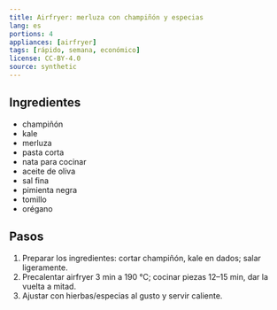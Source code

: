 ```yaml
---
title: Airfryer: merluza con champiñón y especias
lang: es
portions: 4
appliances: [airfryer]
tags: [rápido, semana, económico]
license: CC-BY-4.0
source: synthetic
---
```

## Ingredientes
- champiñón
- kale
- merluza
- pasta corta
- nata para cocinar
- aceite de oliva
- sal fina
- pimienta negra
- tomillo
- orégano

## Pasos
1. Preparar los ingredientes: cortar champiñón, kale en dados; salar ligeramente.
2. Precalentar airfryer 3 min a 190 °C; cocinar piezas 12–15 min, dar la vuelta a mitad.
3. Ajustar con hierbas/especias al gusto y servir caliente.
